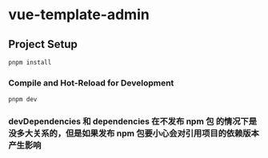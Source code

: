 # vue-template-admin

## Project Setup

```sh
pnpm install
```

### Compile and Hot-Reload for Development

```sh
pnpm dev
```

### devDependencies 和 dependencies 在不发布 npm 包 的情况下是没多大关系的，但是如果发布 npm 包要小心会对引用项目的依赖版本产生影响
